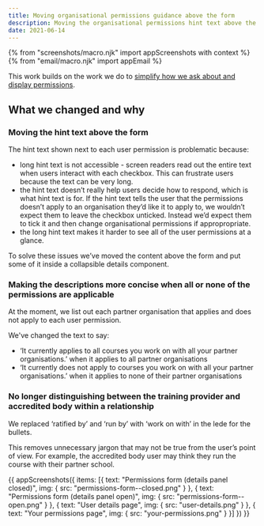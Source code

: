 ```yaml
---
title: Moving organisational permissions guidance above the form
description: Moving the organisational permissions hint text above the form and some other related tweaks
date: 2021-06-14
---
```


{% from "screenshots/macro.njk" import appScreenshots with context %}
{% from "email/macro.njk" import appEmail %}

This work builds on the work we do to [simplify how we ask about and display permissions](/manage-teacher-training-applications/simplifying-how-we-ask-about-and-display-permissions/).

## What we changed and why

### Moving the hint text above the form

The hint text shown next to each user permission is problematic because:

* long hint text is not accessible - screen readers read out the entire text when users interact with each checkbox. This can frustrate users because the text can be very long.
* the hint text doesn’t really help users decide how to respond, which is what hint text is for. If the hint text tells the user that the permissions doesn’t apply to an organisation they’d like it to apply to, we wouldn’t expect them to leave the checkbox unticked. Instead we’d expect them to tick it and then change organisational permissions if appropropriate.
* the long hint text makes it harder to see all of the user permissions at a glance.

To solve these issues we’ve moved the content above the form and put some of it inside a collapsible details component.

### Making the descriptions more concise when all or none of the permissions are applicable

At the moment, we list out each partner organisation that applies and does not apply to each user permission.

We've changed the text to say:

* ‘It currently applies to all courses you work on with all your partner organisations.’ when it applies to all partner organisations
* ‘It currently does not apply to courses you work on with all your partner organisations.’ when it applies to none of their partner organisations

### No longer distinguishing between the training provider and accredited body within a relationship

We replaced ‘ratified by’ and ‘run by’ with ‘work on with’ in the lede for the bullets.

This removes unnecessary jargon that may not be true from the user’s point of view. For example, the accredited body user may think they run the course with their partner school.

{{ appScreenshots({
  items: [{
    text: "Permissions form (details panel closed)",
    img: {
      src: "permissions-form--closed.png"
    }
  }, {
    text: "Permissions form (details panel open)",
    img: {
      src: "permissions-form--open.png"
    }
  }, {
    text: "User details page",
    img: {
      src: "user-details.png"
    }
  }, {
    text: "Your permissions page",
    img: {
      src: "your-permissions.png"
    }
  }]
}) }}
